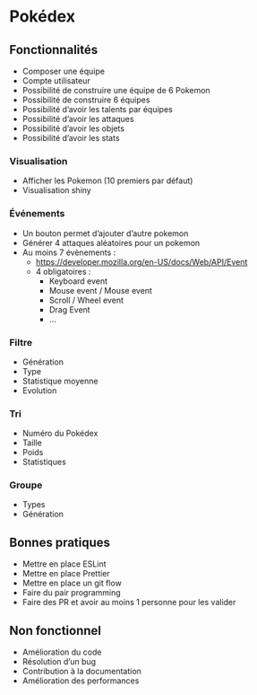 # Pokédex

## Fonctionnalités
- Composer une équipe
- Compte utilisateur
- Possibilité de construire une équipe de 6 Pokemon
- Possibilité de construire 6 équipes
- Possibilité d’avoir les talents par équipes
- Possibilité d’avoir les attaques
- Possibilité d’avoir les objets
- Possibilité d’avoir les stats 
### Visualisation
- Afficher les Pokemon (10 premiers par défaut)
- Visualisation shiny
### Événements
- Un bouton permet d’ajouter d’autre pokemon
- Générer 4 attaques aléatoires pour un pokemon 
- Au moins 7 évènements :
  - https://developer.mozilla.org/en-US/docs/Web/API/Event
  - 4 obligatoires :
    - Keyboard event
    - Mouse event / Mouse event
    - Scroll / Wheel event
    - Drag Event
    - …
  
### Filtre
- Génération
- Type
- Statistique moyenne
- Evolution

### Tri
- Numéro du Pokédex
- Taille
- Poids
- Statistiques 

### Groupe
- Types
- Génération

## Bonnes pratiques
- Mettre en place ESLint
- Mettre en place Prettier
- Mettre en place un git flow
- Faire du pair programming
- Faire des PR et avoir au moins 1 personne pour les valider

## Non fonctionnel
- Amélioration du code
- Résolution d’un bug
- Contribution à la documentation
- Amélioration des performances